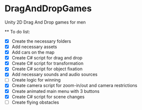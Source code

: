 # DragAndDropGames
Unity 2D Drag And Drop games for men

** To do list:
- [x] Create the necessary folders
- [x] Add necessary assets 
- [x] Add cars on the map
- [x] Create C# script for drag and drop
- [x] Create C# script for transformation
- [x] Create C# script for object fixation
- [x] Add necessary sounds and audio sources
- [ ] Create logic for winning
- [x] Create camera script for zoom-in/out and camera restrictions
- [x] Create animated main menu with 3 buttons
- [x] Create C# script for scene changes
- [ ] Create flying obstacles
